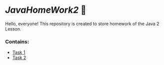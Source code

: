 # *JavaHomeWork2* 📁️
Hello, everyone! 
This repository is created to store homework of the Java 2 Lesson.

### Contains:
  - <a href="https://github.com/Kasymbekov/JavaHomeWork2/tree/master/src/Task1">Task 1</a>
  - <a href="https://github.com/Kasymbekov/JavaHomeWork2/tree/master/src/Task2/HomeWork">Task 2</a>
